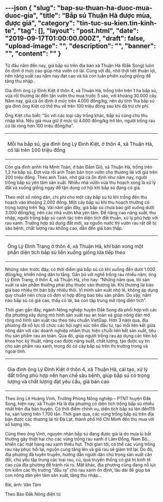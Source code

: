 ---json
{
    "slug": "bap-su-thuan-ha-duoc-mua-duoc-gia",
    "title": "Bắp sú Thuận Hà được mùa, được giá",
    "category": "tin-tuc-su-kien.tin-kinh-te",
    "tag": [],
    "layout": "post.html",
    "date": "2019-09-17T01:00:00.000Z",
    "draft": false,
    "upload-image": "",
    "description": "",
    "banner": "",
    "__content__": ""
}
---
<p>Từ đầu năm đến nay, gi&aacute; bắp s&uacute; tr&ecirc;n địa b&agrave;n x&atilde; Thuận H&agrave; (Đắk Song) lu&ocirc;n ổn định ở mức cao gi&uacute;p nh&agrave; vườn c&oacute; l&atilde;i. C&ugrave;ng với đ&oacute;, nhờ thời tiết thuận lợi, n&ecirc;n năng suất rau năm nay đạt cao v&agrave; b&agrave; con lu&acirc;n phi&ecirc;n xuống giống để tăng thu nhập..</p>

<p>Gia đ&igrave;nh &ocirc;ng L&yacute; Đ&igrave;nh Kiệt ở th&ocirc;n 4, x&atilde; Thuận H&agrave;, trồng tr&ecirc;n tr&ecirc;n 1 ha bắp s&uacute;, vừa rồi thương l&aacute;i đến tận vườn thu mua trước 5 s&agrave;o, với khoảng 30.000 c&acirc;y. Năm nay, gi&aacute; cả ổn định ở mức tr&ecirc;n 4.000 đồng/kg, n&ecirc;n dự t&iacute;nh 1ha bắp s&uacute; gia đ&igrave;nh &ocirc;ng Kiệt c&oacute; thể thu về tr&ecirc;n 100 triệu đồng sau khi đ&atilde; trừ chi ph&iacute;.</p>

<p>&Ocirc;ng Kiệt cho biết: &ldquo;So với c&aacute;c loại c&acirc;y trồng kh&aacute;c, bắp s&uacute; cũng cho thu nhập kh&aacute;. Nếu gi&aacute; mua giữ ở mức từ 4.000 đồng/kg trở l&ecirc;n, người trồng rau c&oacute; l&atilde;i r&ograve;ng hơn 100 triệu đồng/ha&rdquo;.</p>

<table align="center">
	<tbody>
		<tr>
			<td><img alt="" src="http://www.baodaknong.org.vn/database/image/2019/09/16/3135-KT-2.jpg" /></td>
		</tr>
		<tr>
			<td>
			<p>Mỗi ha bắp s&uacute;, gia đ&igrave;nh &ocirc;ng L&yacute; Đ&igrave;nh Kiệt, ở th&ocirc;n 4, x&atilde; Thuận H&agrave;, c&oacute; l&atilde;i tr&ecirc;n 100 triệu đồng</p>
			</td>
		</tr>
	</tbody>
</table>

<p>C&ograve;n gia đ&igrave;nh anhh H&agrave; Minh To&agrave;n, ở bản Đầm Giỏ, x&atilde; Thuận H&agrave;, trồng tr&ecirc;n 1,2 ha bắp s&uacute;. Đợt vừa rồi anh To&agrave;n b&aacute;n trọn vườn cho thương l&aacute;i với gi&aacute; tr&ecirc;n 200 triệu đồng. Theo anh To&agrave;n, nhờ gi&aacute; cả ổn định như năm nay, người trồng bắp s&uacute; y&ecirc;n t&acirc;m sản xuất. Nhiều nh&agrave; vườn vừa thu hoạch xong l&agrave; xử l&yacute; đất v&agrave; xuống giống ngay để tận dụng cơ hội khi bắp s&uacute; đang c&oacute; gi&aacute;.</p>

<p>Theo một số n&ocirc;ng d&acirc;n, chi ph&iacute; cho một c&acirc;y bắp s&uacute; từ khi trồng đến thu hoạch v&agrave;o khoảng 2.000 đồng. Một c&acirc;y bắp s&uacute; khi thu hoạch thường c&oacute; trọng lượng tr&ecirc;n 1kg. V&agrave;i năm gần đ&acirc;y, gi&aacute; bắp s&uacute; chưa bao giờ xuống dưới 3.000 đồng/kg, n&ecirc;n c&aacute;c nh&agrave; vườn kh&aacute; y&ecirc;n t&acirc;m. Để n&acirc;ng cao năng suất, thu nhập, người trồng bắp s&uacute; canh t&aacute;c tr&ecirc;n diện t&iacute;ch đất thuần, xử l&yacute; ph&ugrave; hợp với rau xanh. Trường hợp sử dụng đất mới, xa nguồn nước th&igrave; vườn rau rất dễ bị s&acirc;u bệnh, chất lượng rau kh&ocirc;ng cao, dẫn đến gi&aacute; b&aacute;n thấp.</p>

<table align="center">
	<tbody>
		<tr>
			<td><img alt="" src="http://www.baodaknong.org.vn/database/image/2019/09/16/3135-KT-1.jpg" /></td>
		</tr>
		<tr>
			<td>
			<p>&Ocirc;ng L&yacute; Đ&igrave;nh Trang ở th&ocirc;n 4, x&atilde; Thuận H&agrave;, khi&nbsp;b&aacute;n xong một phần diện t&iacute;ch bắp s&uacute; liền&nbsp;xuống giống lứa tiếp theo</p>
			</td>
		</tr>
	</tbody>
</table>

<p>Những năm trước đ&acirc;y, c&oacute; thời điểm gi&aacute; bắp s&uacute; c&oacute; khi xuống đến dưới 1.000 đồng/kg, khiến n&ocirc;ng d&acirc;n lo lắng. Gắn b&oacute; với nghề trồng rau nhiều năm, &ocirc;ng L&yacute; Đ&igrave;nh Trang, ở th&ocirc;n 4, x&atilde; Thuận H&agrave;, cho hay: &ldquo;Những năm qua, t&ocirc;i sản xuất ra sản phẩm thường phải phụ thuộc v&agrave;o thương l&aacute;i. Khi thương l&aacute;i b&aacute;o gi&aacute; bao nhi&ecirc;u th&igrave; b&aacute;n bấy nhi&ecirc;u th&ocirc;i. V&igrave; m&igrave;nh sản xuất nhỏ lẻ, kh&ocirc;ng &aacute;p dụng quy chuẩn n&ecirc;n chưa c&oacute; đơn vị hợp đồng bao ti&ecirc;u sản phẩm. Do vậy, năm n&agrave;o bắp s&uacute; c&oacute; gi&aacute; cao, thấy c&oacute; l&atilde;i, b&agrave; con tập trung mở rộng diện t&iacute;ch&rdquo;.</p>

<p>Thời gian gần đ&acirc;y, ng&agrave;nh N&ocirc;ng nghiệp huyện Đắk Song đ&atilde; phối hợp với c&aacute;c địa phương x&acirc;y dựng m&ocirc; h&igrave;nh sản xuất rau an to&agrave;n v&agrave; gi&uacute;p n&ocirc;ng d&acirc;n mở rộng m&ocirc; h&igrave;nh sản xuất rau theo ti&ecirc;u chuẩn VietGap. Hơn 3 năm qua, địa phương đ&atilde; nỗ lực tổ chức c&aacute;c hội nghị x&uacute;c tiến đầu tư, tạo mối li&ecirc;n kết giữa n&ocirc;ng d&acirc;n với c&aacute;c doanh nghiệp nhằm thực hiện chuỗi li&ecirc;n kết sản xuất, ti&ecirc;u thụ sản phẩm rau an to&agrave;n. Qua đ&oacute;, gi&uacute;p người trồng rau &aacute;p dụng c&aacute;c tiến bộ khoa học kỹ thuật, n&acirc;ng cao được năng suất, chất lượng, tạo được uy t&iacute;n cho sản phẩm rau xanh, trong đ&oacute; c&oacute; c&acirc;y bắp s&uacute; tr&ecirc;n thị trường trong v&agrave; ngo&agrave;i tỉnh.</p>

<table align="center">
	<tbody>
		<tr>
			<td><img alt="" src="http://www.baodaknong.org.vn/database/image/2019/09/16/3135-KT-3.jpg" /></td>
		</tr>
		<tr>
			<td>
			<p>Gia đ&igrave;nh &ocirc;ng L&yacute; Đ&igrave;nh Kiệt ở th&ocirc;n 4, x&atilde; Thuận H&agrave;,&nbsp;cải tạo, xử l&yacute; đất trồng ph&ugrave; hợp&nbsp;n&ecirc;n hạn chế s&acirc;u bệnh, gi&uacute;p bắp s&uacute; c&oacute; trọng lượng v&agrave; chất lượng đạt y&ecirc;u cầu, gi&aacute; b&aacute;n cao</p>
			</td>
		</tr>
	</tbody>
</table>

<p>Theo &ocirc;ng L&ecirc; Ho&agrave;ng Vinh, Trưởng Ph&ograve;ng N&ocirc;ng nghiệp &ndash; PTNT huyện Đắk Song, hiện nay, x&atilde; Thuận H&agrave; l&agrave; địa phương c&oacute; diện t&iacute;ch trồng bắp s&uacute; nhiều nhất tr&ecirc;n địa b&agrave;n huyện. C&oacute; thời điểm ch&iacute;nh vụ, diện t&iacute;ch bắp s&uacute; l&ecirc;n đến115 ha, sản lượng tr&ecirc;n 1.700 tấn. Thời gian qua, c&aacute;c v&ugrave;ng trồng bắp s&uacute; tr&ecirc;n địa b&agrave;n được c&aacute;c thương l&aacute;i từ Đ&agrave; Lạt, th&agrave;nh phố Hồ Ch&iacute; Minh đến thu mua với số lượng lớn.</p>

<p>Cũng theo &ocirc;ng Vinh, nguy&ecirc;n nh&acirc;n bắp s&uacute; đang được gi&aacute; l&agrave; do mưa lũ bất thường g&acirc;y thiệt hại cho c&aacute;c v&ugrave;ng trồng rau xanh ở L&acirc;m Đồng, Nam Bộ... khiến c&aacute;c mặt h&agrave;ng rau xanh thiếu hụt. Thời gian tới, c&oacute; thể c&aacute;c v&ugrave;ng trồng rau n&agrave;y phục hồi lại, nguồn cung tăng l&ecirc;n v&agrave; gi&aacute; rau sẽ giảm trở lại. Do đ&oacute;, địa phương đ&atilde; tuy&ecirc;n truyền, hướng dẫn người d&acirc;n ch&uacute; trọng sản xuất c&acirc;n đối, chủ yếu tập trung c&aacute;c loại rau, củ, quả truyền thống c&oacute; gi&aacute; trị kinh tế cao của địa phương để tr&aacute;nh rủi ro. Mặt kh&aacute;c, địa phương cũng đang nỗ lực t&igrave;m kiếm c&aacute;c thị trường &quot;đầu ra&quot; cho rau xanh ổn định, l&acirc;u d&agrave;i để gi&uacute;p b&agrave; con n&ocirc;ng d&acirc;n y&ecirc;n t&acirc;m sản xuất, tăng thu nhập...</p>

<p>B&agrave;i, ảnh: Văn T&acirc;m</p>

<p>Theo B&aacute;o&nbsp;Đắk N&ocirc;ng điện tử</p>
